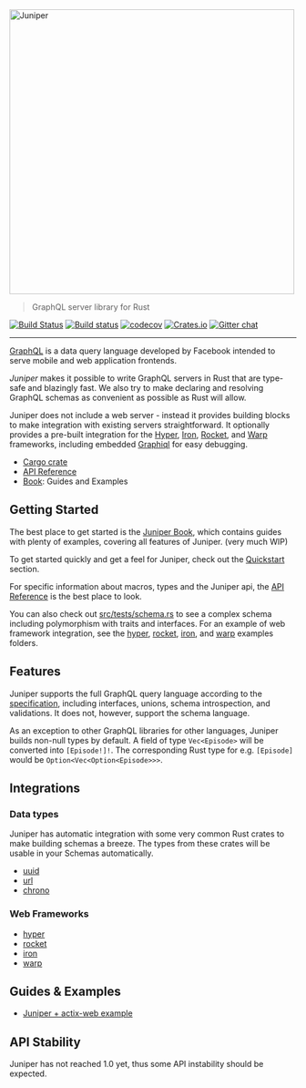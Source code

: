 <img src="https://github.com/graphql-rust/juniper/blob/master/assets/logo/juniper-dark-word.png" alt="Juniper" width="500" />


> GraphQL server library for Rust

[![Build Status](https://travis-ci.org/graphql-rust/juniper.svg?branch=master)](https://travis-ci.org/graphql-rust/juniper)
[![Build status](https://ci.appveyor.com/api/projects/status/xav6tor6biu617uu?svg=true)](https://ci.appveyor.com/project/theduke/juniper)
[![codecov](https://codecov.io/gh/graphql-rust/juniper/branch/master/graph/badge.svg)](https://codecov.io/gh/graphql-rust/juniper)
[![Crates.io](https://img.shields.io/crates/v/juniper.svg?maxAge=2592000)](https://crates.io/crates/juniper)
[![Gitter chat](https://badges.gitter.im/juniper-graphql/gitter.png)](https://gitter.im/juniper-graphql)


---

[GraphQL][graphql] is a data query language developed by Facebook intended to
serve mobile and web application frontends.

*Juniper* makes it possible to write GraphQL servers in Rust that are
type-safe and blazingly fast. We also try to make declaring and resolving
GraphQL schemas as convenient as possible as Rust will allow.

Juniper does not include a web server - instead it provides building blocks to
make integration with existing servers straightforward. It optionally provides a
pre-built integration for the [Hyper][hyper], [Iron][iron], [Rocket], and [Warp][warp] frameworks, including
embedded [Graphiql][graphiql] for easy debugging.

* [Cargo crate](https://crates.io/crates/juniper)
* [API Reference][docsrs]
* [Book][book]: Guides and Examples


## Getting Started

The best place to get started is the [Juniper Book][book], which contains
guides with plenty of examples, covering all features of Juniper. (very much WIP)

To get started quickly and get a feel for Juniper, check out the
[Quickstart][book_quickstart] section.

For specific information about macros, types and the Juniper api, the
[API Reference][docsrs] is the best place to look.

You can also check out [src/tests/schema.rs][test_schema_rs] to see a complex
schema including polymorphism with traits and interfaces.
For an example of web framework integration,
see the [hyper][hyper_examples], [rocket][rocket_examples], [iron][iron_examples], and [warp][warp_examples] examples folders.


## Features

Juniper supports the full GraphQL query language according to the
[specification][graphql_spec], including interfaces, unions, schema
introspection, and validations.
It does not, however, support the schema language.

As an exception to other GraphQL libraries for other languages, Juniper builds
non-null types by default. A field of type `Vec<Episode>` will be converted into
`[Episode!]!`. The corresponding Rust type for e.g. `[Episode]` would be
`Option<Vec<Option<Episode>>>`.

## Integrations

### Data types

Juniper has automatic integration with some very common Rust crates to make
building schemas a breeze. The types from these crates will be usable in
your Schemas automatically.

* [uuid][uuid]
* [url][url]
* [chrono][chrono]

### Web Frameworks

* [hyper][hyper]
* [rocket][rocket]
* [iron][iron]
* [warp][warp]

## Guides & Examples

* [Juniper + actix-web example](https://github.com/actix/examples/tree/master/juniper)


## API Stability

Juniper has not reached 1.0 yet, thus some API instability should be expected.

[graphql]: http://graphql.org
[graphiql]: https://github.com/graphql/graphiql
[iron]: http://ironframework.io
[graphql_spec]: http://facebook.github.io/graphql
[test_schema_rs]: https://github.com/graphql-rust/juniper/blob/master/juniper/src/tests/schema.rs
[tokio]: https://github.com/tokio-rs/tokio
[hyper_examples]: https://github.com/graphql-rust/juniper/tree/master/juniper_hyper/examples
[rocket_examples]: https://github.com/graphql-rust/juniper/tree/master/juniper_rocket/examples
[iron_examples]: https://github.com/graphql-rust/juniper/tree/master/juniper_iron/examples
[Hyper]: https://hyper.rs
[Rocket]: https://rocket.rs
[book]: https://graphql-rust.github.io
[book_quickstart]: https://graphql-rust.github.io/quickstart.html
[docsrs]: https://docs.rs/juniper
[warp]: https://github.com/seanmonstar/warp
[warp_examples]: https://github.com/graphql-rust/juniper/tree/master/juniper_warp/examples

[uuid]: https://crates.io/crates/uuid
[url]: https://crates.io/crates/url
[chrono]: https://crates.io/crates/chrono
